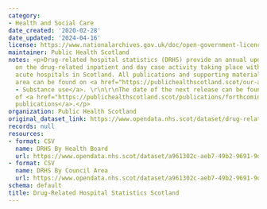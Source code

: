 ```yaml
---
category:
- Health and Social Care
date_created: '2020-02-28'
date_updated: '2024-04-16'
license: https://www.nationalarchives.gov.uk/doc/open-government-licence/version/3/
maintainer: Public Health Scotland
notes: <p>Drug-related hospital statistics (DRHS) provide an annual update to figures
  on the drug-related inpatient and day case activity taking place within general
  acute hospitals in Scotland. All publications and supporting material to this topic
  area can be found on <a href="https://publichealthscotland.scot/our-areas-of-work/health-harming-commodities/substance-use/">PHS
  - Substance use</a>. \r\n\r\nThe date of the next release can be found on our list
  of <a href="https://publichealthscotland.scot/publications/forthcoming-publications/">forthcoming
  publications</a>.</p>
organization: Public Health Scotland
original_dataset_link: https://www.opendata.nhs.scot/dataset/drug-related-hospital-statistics-scotland
records: null
resources:
- format: CSV
  name: DRHS By Health Board
  url: https://www.opendata.nhs.scot/dataset/a961302c-aeb7-49b2-9691-9d3da82ca0d9/resource/cdd2e229-9955-4d2a-8c9f-d9bc091a602d/download/drug_related_hospital_stays_healthboard.csv
- format: CSV
  name: DRHS By Council Area
  url: https://www.opendata.nhs.scot/dataset/a961302c-aeb7-49b2-9691-9d3da82ca0d9/resource/46f9d70b-8517-4af3-b65e-dbcd13dfa388/download/drug_related_hospital_stays_council.csv
schema: default
title: Drug-Related Hospital Statistics Scotland
---
```

